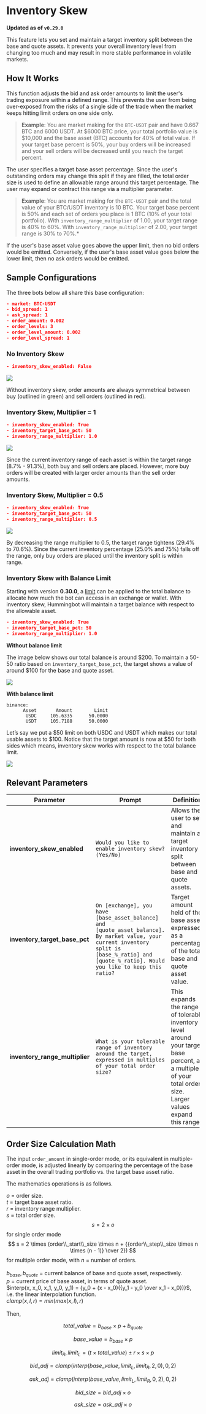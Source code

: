 # Inventory Skew

**Updated as of `v0.29.0`**

This feature lets you set and maintain a target inventory split between the base and quote assets. It prevents your overall inventory level from changing too much and may result in more stable performance in volatile markets.

## How It Works

This function adjusts the bid and ask order amounts to limit the user's trading exposure within a defined range. This prevents the user from being over-exposed from the risks of a single side of the trade when the market keeps hitting limit orders on one side only.

>**Example**: You are market making for the `BTC-USDT` pair and have 0.667 BTC and 6000 USDT. At $6000 BTC price, your total portfolio value is $10,000 and the base asset (BTC) accounts for 40% of total value. If your target base percent is 50%, your buy orders will be increased and your sell orders will be decreased until you reach the target percent.

The user specifies a target base asset percentage. Since the user's outstanding orders may change this split if they are filled, the total order size is used to define an allowable range around this target percentage. The user may expand or contract this range via a multiplier parameter.

>**Example**: You are market making for the `BTC-USDT` pair and the total value of your BTC/USDT inventory is 10 BTC. Your target base percent is 50% and each set of orders you place is 1 BTC (10% of your total portfolio). With `inventory_range_multiplier` of 1.00, your target range is 40% to 60%. With `inventory_range_multiplier` of 2.00, your target range is 30% to 70%.*

If the user's base asset value goes above the upper limit, then no bid orders would be emitted. Conversely, if the user's base asset value goes below the lower limit, then no ask orders would be emitted.

## Sample Configurations

The three bots below all share this base configuration:
```json
- market: BTC-USDT
- bid_spread: 1
- ask_spread: 1
- order_amount: 0.002
- order_levels: 3
- order_level_amount: 0.002
- order_level_spread: 1
```

### No Inventory Skew

```json
- inventory_skew_enabled: False
```
![](/assets/img/no-inventory-skew.png)

Without inventory skew, order amounts are always symmetrical between buy (outlined in green) and sell orders (outlined in red).

### Inventory Skew, Multiplier = 1
```json
- inventory_skew_enabled: True
- inventory_target_base_pct: 50
- inventory_range_multiplier: 1.0
```
![](/assets/img/skew-with-multiplier-1.png)

Since the current inventory range of each asset is within the target range (8.7% - 91.3%), both buy and sell orders are placed. However, more buy orders will be created with larger order amounts than the sell order amounts.

### Inventory Skew, Multiplier = 0.5
```json
- inventory_skew_enabled: True
- inventory_target_base_pct: 50
- inventory_range_multiplier: 0.5
```
![](/assets/img/skew-with-multiplier-0.5.png)

By decreasing the range multiplier to 0.5, the target range tightens (29.4% to 70.6%). Since the current inventory percentage (25.0% and 75%) falls off the range, only buy orders are placed until the inventory split is within range.

### Inventory Skew with Balance Limit

Starting with version **0.30.0**, a [limit](https://docs.hummingbot.io/operation/commands/balance/#balance-limit-exchange-asset-amount) can be applied to the total balance to allocate how much the bot can access in an exchange or wallet. With inventory skew, Hummingbot will maintain a target balance with respect to the allowable asset.

```json
- inventory_skew_enabled: True
- inventory_target_base_pct: 50
- inventory_range_multiplier: 1.0
```

**Without balance limit**

The image below shows our total balance is around $200. To maintain a 50-50 ratio based on `inventory_target_base_pct`, the target shows a value of around $100 for the base and quote asset.

![](/assets/img/skew_without_limit.png)

**With balance limit**

```
binance:
      Asset       Amount        Limit
       USDC     105.6335      50.0000
       USDT     105.7188      50.0000
```

Let’s say we put a $50 limit on both USDC and USDT which makes our total usable assets to $100. Notice that the target amount is now at $50 for both sides which means, inventory skew works with respect to the total balance limit.

![](/assets/img/skew_with_limit.png)


## Relevant Parameters

| Parameter | Prompt | Definition |
|-----------|--------|------------|
| **inventory_skew_enabled** | `Would you like to enable inventory skew? (Yes/No)` | Allows the user to set and maintain a target inventory split between base and quote assets. |
| **inventory_target_base_pct** | `On [exchange], you have [base_asset_balance] and [quote_asset_balance]. By market value, your current inventory split is [base_%_ratio] and [quote_%_ratio]. Would you like to keep this ratio?` | Target amount held of the base asset, expressed as a percentage of the total base and quote asset value. |
| **inventory_range_multiplier** | `What is your tolerable range of inventory around the target, expressed in multiples of your total order size?` | This expands the range of tolerable inventory level around your target base percent, as a multiple of your total order size. Larger values expand this range. |

## Order Size Calculation Math

The input `order_amount` in single-order mode, or its equivalent in multiple-order mode, is adjusted linearly by comparing the percentage of the base asset in the overall trading portfolio vs. the target base asset ratio.

The mathematics operations is as follows.

$o$ = order size.<br/>
$t$ = target base asset ratio.<br />
$r$ = inventory range multiplier.<br />
$s$ = total order size.<br />
$$ s = 2 \times o$$ for single order mode
$$ s = 2 \times (order\\_start\\_size \times n + {{order\\_step\\_size \times n \times (n - 1)} \over 2}) $$ for multiple order mode, with $n$ = number of orders.<br/><br/>
$b_{base}, b_{quote}$ = current balance of base and quote asset, respectively.<br />
$p$ = current price of base asset, in terms of quote asset. <br/>
$interp(x, x_0, x_1, y_0, y_1) = {y_0 + (x - x_0)({y_1 - y_0 \over x_1 - x_0})}$, i.e. the linear interpolation function.<br/>
$clamp(x, l, r) = min(max(x, l), r)$<br/><br/>
Then,<br/>

$$total\_value=b_{base} \times p + b_{quote}$$

$$base\_value=b_{base} \times p $$

$$limit_{R}, limit_{L} = (t \times total\_value) \pm r \times s \times p $$

$$bid\_adj=clamp(interp(base\_value, limit_{L}, limit_{R}, 2, 0), 0, 2)$$

$$ask\_adj=clamp(interp(base\_value, limit_{L}, limit_{R}, 0, 2), 0, 2)$$

$$bid\_size=bid\_adj \times o$$

$$ask\_size=ask\_adj \times o$$
